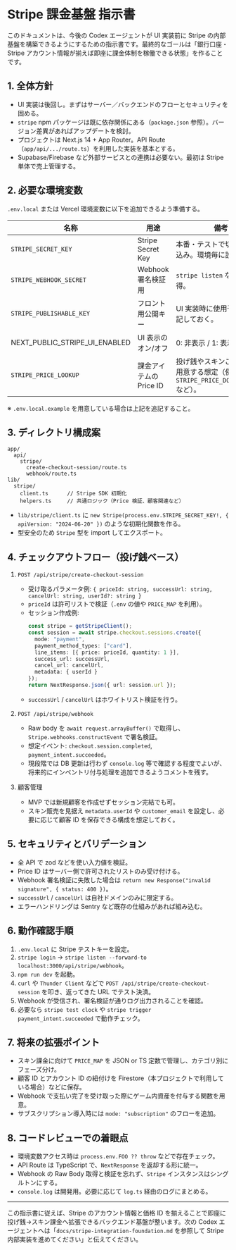 # Stripe 課金基盤 指示書

このドキュメントは、今後の Codex エージェントが UI 実装前に Stripe の内部基盤を構築できるようにするための指示書です。最終的なゴールは「銀行口座・Stripe アカウント情報が揃えば即座に課金体制を稼働できる状態」を作ることです。

## 1. 全体方針
- UI 実装は後回し。まずはサーバー／バックエンドのフローとセキュリティを固める。
- `stripe` npm パッケージは既に依存関係にある（`package.json` 参照）。バージョン差異があればアップデートを検討。
- プロジェクトは Next.js 14 + App Router。API Route（`app/api/.../route.ts`）を利用した実装を基本とする。
- Supabase/Firebase など外部サービスとの連携は必要ない。最初は Stripe 単体で売上管理する。

## 2. 必要な環境変数
`.env.local` または Vercel 環境変数に以下を追加できるよう準備する。

| 名称 | 用途 | 備考 |
| --- | --- | --- |
| `STRIPE_SECRET_KEY` | Stripe Secret Key | 本番・テストで切り替え見込み。環境毎に設定。 |
| `STRIPE_WEBHOOK_SECRET` | Webhook 署名検証用 | `stripe listen` などで取得。 |
| `STRIPE_PUBLISHABLE_KEY` | フロント用公開キー | UI 実装時に使用予定だが明記しておく。 |
| NEXT_PUBLIC_STRIPE_UI_ENABLED | UI 表示のオン/オフ | 0: 非表示 / 1: 表示 |
| `STRIPE_PRICE_LOOKUP` | 課金アイテムの Price ID | 投げ銭やスキンごとに複数用意する想定（例: `STRIPE_PRICE_DONATION_500` など）。 |

※ `.env.local.example` を用意している場合は上記を追記すること。

## 3. ディレクトリ構成案

```
app/
  api/
    stripe/
      create-checkout-session/route.ts
      webhook/route.ts
lib/
  stripe/
    client.ts      // Stripe SDK 初期化
    helpers.ts     // 共通ロジック（Price 検証、顧客関連など）
```

- `lib/stripe/client.ts` に `new Stripe(process.env.STRIPE_SECRET_KEY!, { apiVersion: "2024-06-20" })` のような初期化関数を作る。
- 型安全のため `Stripe` 型を import してエクスポート。

## 4. チェックアウトフロー（投げ銭ベース）
1. `POST /api/stripe/create-checkout-session`
   - 受け取るパラメータ例: `{ priceId: string, successUrl: string, cancelUrl: string, userId?: string }`
   - `priceId` は許可リストで検証（`.env` の値や `PRICE_MAP` を利用）。
   - セッション作成例:
     ```ts
     const stripe = getStripeClient();
     const session = await stripe.checkout.sessions.create({
       mode: "payment",
       payment_method_types: ["card"],
       line_items: [{ price: priceId, quantity: 1 }],
       success_url: successUrl,
       cancel_url: cancelUrl,
       metadata: { userId }
     });
     return NextResponse.json({ url: session.url });
     ```
   - `successUrl` / `cancelUrl` はホワイトリスト検証を行う。

2. `POST /api/stripe/webhook`
   - Raw body を `await request.arrayBuffer()` で取得し、`Stripe.webhooks.constructEvent` で署名検証。
   - 想定イベント: `checkout.session.completed`, `payment_intent.succeeded`。
   - 現段階では DB 更新は行わず `console.log` 等で確認する程度でよいが、将来的にインベントリ付与処理を追加できるようコメントを残す。

3. 顧客管理
   - MVP では新規顧客を作成せずセッション完結でも可。
   - スキン販売を見据え `metadata.userId` や `customer_email` を設定し、必要に応じて顧客 ID を保存できる構成を想定しておく。

## 5. セキュリティとバリデーション
- 全 API で zod などを使い入力値を検証。
- Price ID はサーバー側で許可されたリストのみ受け付ける。
- Webhook 署名検証に失敗した場合は `return new Response("invalid signature", { status: 400 })`。
- `successUrl` / `cancelUrl` は自社ドメインのみに限定する。
- エラーハンドリングは Sentry など既存の仕組みがあれば組み込む。

## 6. 動作確認手順
1. `.env.local` に Stripe テストキーを設定。
2. `stripe login` → `stripe listen --forward-to localhost:3000/api/stripe/webhook`。
3. `npm run dev` を起動。
4. `curl` や `Thunder Client` などで `POST /api/stripe/create-checkout-session` を叩き、返ってきた URL でテスト決済。
5. Webhook が受信され、署名検証が通りログ出力されることを確認。
6. 必要なら `stripe test clock` や `stripe trigger payment_intent.succeeded` で動作チェック。

## 7. 将来の拡張ポイント
- スキン課金に向けて `PRICE_MAP` を JSON or TS 定数で管理し、カテゴリ別にフェーズ分け。
- 顧客 ID とアカウント ID の紐付けを Firestore（本プロジェクトで利用している場合）などに保存。
- Webhook で支払い完了を受け取った際にゲーム内資産を付与する関数を用意。
- サブスクリプション導入時には `mode: "subscription"` のフローを追加。

## 8. コードレビューでの着眼点
- 環境変数アクセス時は `process.env.FOO ?? throw` などで存在チェック。
- API Route は TypeScript で、`NextResponse` を返却する形に統一。
- Webhook の Raw Body 取得と検証を忘れず、`Stripe` インスタンスはシングルトンにする。
- `console.log` は開発用。必要に応じて `log.ts` 経由のログにまとめる。

---
この指示書に従えば、Stripe のアカウント情報と価格 ID を揃えることで即座に投げ銭→スキン課金へ拡張できるバックエンド基盤が整います。次の Codex エージェントへは「`docs/stripe-integration-foundation.md` を参照して Stripe 内部実装を進めてください」と伝えてください。